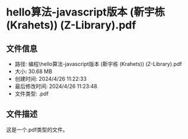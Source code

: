 ﻿# hello算法-javascript版本 (靳宇栋 (Krahets)) (Z-Library).pdf

## 文件信息
- 路径: 编程\hello算法-javascript版本 (靳宇栋 (Krahets)) (Z-Library).pdf
- 大小: 30.68 MB
- 创建时间: 2024/4/26 11:22:33
- 最后修改时间: 2024/4/26 11:23:48
- 文件类型: .pdf

## 文件描述
这是一个.pdf类型的文件。

